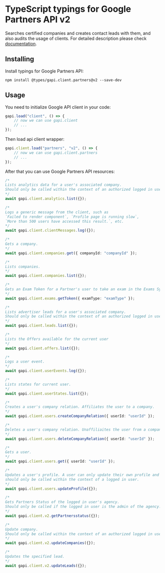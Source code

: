 # TypeScript typings for Google Partners API v2

Searches certified companies and creates contact leads with them, and also
audits the usage of clients. For detailed description please check
[documentation](https://developers.google.com/partners/).

## Installing

Install typings for Google Partners API:

```
npm install @types/gapi.client.partners@v2 --save-dev
```

## Usage

You need to initialize Google API client in your code:

```typescript
gapi.load("client", () => {
    // now we can use gapi.client
    // ...
});
```

Then load api client wrapper:

```typescript
gapi.client.load("partners", "v2", () => {
    // now we can use gapi.client.partners
    // ...
});
```

After that you can use Google Partners API resources:

```typescript
/* 
Lists analytics data for a user's associated company.
Should only be called within the context of an authorized logged in user.  
*/
await gapi.client.analytics.list({});

/* 
Logs a generic message from the client, such as
`Failed to render component`, `Profile page is running slow`,
`More than 500 users have accessed this result.`, etc.  
*/
await gapi.client.clientMessages.log({});

/* 
Gets a company.  
*/
await gapi.client.companies.get({ companyId: "companyId" });

/* 
Lists companies.  
*/
await gapi.client.companies.list({});

/* 
Gets an Exam Token for a Partner's user to take an exam in the Exams System  
*/
await gapi.client.exams.getToken({ examType: "examType" });

/* 
Lists advertiser leads for a user's associated company.
Should only be called within the context of an authorized logged in user.  
*/
await gapi.client.leads.list({});

/* 
Lists the Offers available for the current user  
*/
await gapi.client.offers.list({});

/* 
Logs a user event.  
*/
await gapi.client.userEvents.log({});

/* 
Lists states for current user.  
*/
await gapi.client.userStates.list({});

/* 
Creates a user's company relation. Affiliates the user to a company.  
*/
await gapi.client.users.createCompanyRelation({ userId: "userId" });

/* 
Deletes a user's company relation. Unaffiliaites the user from a company.  
*/
await gapi.client.users.deleteCompanyRelation({ userId: "userId" });

/* 
Gets a user.  
*/
await gapi.client.users.get({ userId: "userId" });

/* 
Updates a user's profile. A user can only update their own profile and
should only be called within the context of a logged in user.  
*/
await gapi.client.users.updateProfile({});

/* 
Gets Partners Status of the logged in user's agency.
Should only be called if the logged in user is the admin of the agency.  
*/
await gapi.client.v2.getPartnersstatus({});

/* 
Update company.
Should only be called within the context of an authorized logged in user.  
*/
await gapi.client.v2.updateCompanies({});

/* 
Updates the specified lead.  
*/
await gapi.client.v2.updateLeads({});
```
